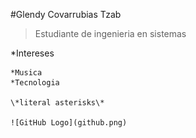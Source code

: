 #Glendy Covarrubias Tzab

>Estudiante de ingenieria en sistemas

*Intereses

	*Musica
	*Tecnologia

	\*literal asterisks\*

	![GitHub Logo](github.png)

